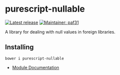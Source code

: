# purescript-nullable

[![Latest release](http://img.shields.io/bower/v/purescript-nullable.svg)](https://github.com/purescript-contrib/purescript-nullable/releases)
[![Maintainer: paf31](https://img.shields.io/badge/maintainer-paf31-lightgrey.svg)](http://github.com/paf31)

A library for dealing with null values in foreign libraries.

## Installing

    bower i purescript-nullable

- [Module Documentation](https://pursuit.purescript.org/packages/purescript-nullable/1.0.1/docs/Data.Nullable)
